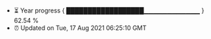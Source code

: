 - ⏳ Year progress { ██████████████████▁▁▁▁▁▁▁▁▁▁▁▁ } 62.54 %
- ⏰ Updated on Tue, 17 Aug 2021 06:25:10 GMT

